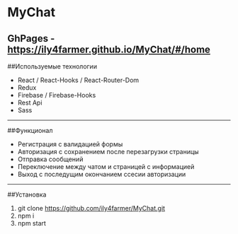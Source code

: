 # MyChat

__GhPages__ - https://ily4farmer.github.io/MyChat/#/home
---
##Используемые технологии
* React / React-Hooks / React-Router-Dom
* Redux
* Firebase / Firebase-Hooks
* Rest Api
* Sass
---
##Функционал
* Регистрация с валидацией формы
* Авторизация с сохранением после перезагрузки страницы
* Отправка сообщений 
* Переключение между чатом и страницей с информацией
* Выход с последущим окончанием ссесии авторизации
---
##Установка
1. git clone https://github.com/ily4farmer/MyChat.git
2. npm i
3. npm start
